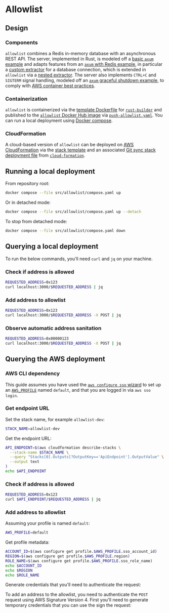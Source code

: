 # Allowlist

## Design

### Components

`allowlist` combines a Redis in-memory database with an asynchronous REST API.
The server, implemented in Rust, is modeled off a [basic `axum` example] and
adapts features from an [`axum` with Redis example], in particular a
[custom extractor] for a database connection, which is extended in `allowlist`
via a [nested extractor]. The server also implements `CTRL+C` and `SIGTERM`
signal handling, modeled off an [`axum` graceful shutdown example], to comply
with [AWS container best practices].

### Containerization

`allowlist` is containerized via the [template Dockerfile] for [`rust-builder`]
and published to the [`allowlist` Docker Hub image] via [`push-allowlist.yaml`].
You can run a local deployment using [Docker compose].

### CloudFormation

A cloud-based version of `allowlist` can be deployed on [AWS CloudFormation] via
the [stack template] and an associated [Git sync stack deployment file] from
[`cloud-formation`].

## Running a local deployment

From repository root:

```sh
docker compose --file src/allowlist/compose.yaml up
```

Or in detached mode:

```sh
docker compose --file src/allowlist/compose.yaml up --detach
```

To stop from detached mode:

```sh
docker compose --file src/allowlist/compose.yaml down
```

## Querying a local deployment

To run the below commands, you'll need `curl` and `jq` on your machine.

### Check if address is allowed

```sh
REQUESTED_ADDRESS=0x123
curl localhost:3000/$REQUESTED_ADDRESS | jq
```

### Add address to allowlist

```sh
REQUESTED_ADDRESS=0x123
curl localhost:3000/$REQUESTED_ADDRESS -X POST | jq
```

### Observe automatic address sanitation

```sh
REQUESTED_ADDRESS=0x00000123
curl localhost:3000/$REQUESTED_ADDRESS -X POST | jq
```

## Querying the AWS deployment

### AWS CLI dependency

This guide assumes you have used the [`aws configure sso` wizard] to set up an
[`AWS_PROFILE`] named `default`, and that you are logged in via `aws sso login`.

### Get endpoint URL

Set the stack name, for example `allowlist-dev`:

```sh
STACK_NAME=allowlist-dev
```

Get the endpoint URL:

```sh
API_ENDPOINT=$(aws cloudformation describe-stacks \
  --stack-name $STACK_NAME \
  --query "Stacks[0].Outputs[?OutputKey=='ApiEndpoint'].OutputValue" \
  --output text
)
echo $API_ENDPOINT
```

### Check if address is allowed

```sh
REQUESTED_ADDRESS=0x123
curl $API_ENDPOINT/$REQUESTED_ADDRESS | jq
```

### Add address to allowlist

Assuming your profile is named `default`:

```sh
AWS_PROFILE=default
```

Get profile metadata:

```sh
ACCOUNT_ID=$(aws configure get profile.$AWS_PROFILE.sso_account_id)
REGION=$(aws configure get profile.$AWS_PROFILE.region)
ROLE_NAME=$(aws configure get profile.$AWS_PROFILE.sso_role_name)
echo $ACCOUNT_ID
echo $REGION
echo $ROLE_NAME
```

Generate credentials that you'll need to authenticate the request:

To add an address to the allowlist, you need to authenticate the `POST` request
using AWS Signature Version 4. First you'll need to generate temporary
credentials that you can use the sign the request:

[aws cloudformation]: https://docs.aws.amazon.com/AWSCloudFormation/latest/UserGuide/Welcome.html
[aws container best practices]: https://docs.aws.amazon.com/AmazonECS/latest/developerguide/container-considerations.html
[basic `axum` example]: https://github.com/tokio-rs/axum/tree/main?tab=readme-ov-file#usage-example
[custom extractor]: https://github.com/tokio-rs/axum/blob/035c8a36b591bb81b8d107c701ac4b14c0230da3/examples/tokio-redis/src/main.rs#L75
[docker compose]: https://docs.docker.com/compose/
[git sync stack deployment file]: https://docs.aws.amazon.com/AWSCloudFormation/latest/UserGuide/git-sync-concepts-terms.html#git-sync-concepts-terms-depoyment-file
[nested extractor]: https://docs.rs/axum/0.7.5/axum/extract/index.html#accessing-other-extractors-in-fromrequest-or-fromrequestparts-implementations
[stack template]: ./cloud-formation/allowlist.cfn.yaml
[template dockerfile]: ../rust-builder/template.Dockerfile
[`allowlist` docker hub image]: https://hub.docker.com/repository/docker/econialabs/allowlist/tags
[`aws configure sso` wizard]: https://docs.aws.amazon.com/cli/latest/userguide/cli-configure-sso.html#cli-configure-sso-configure
[`aws_profile`]: https://docs.aws.amazon.com/cli/v1/userguide/cli-configure-files.html#cli-configure-files-using-profiles
[`axum` graceful shutdown example]: https://github.com/tokio-rs/axum/blob/main/examples/graceful-shutdown/src/main.rs
[`axum` with redis example]: https://github.com/tokio-rs/axum/blob/main/examples/tokio-redis/src/main.rs
[`cloud-formation`]: ./cloud-formation
[`push-allowlist.yaml`]: ../../.github/workflows/push-allowlist.yaml
[`rust-builder`]: ../rust-builder/README.md
